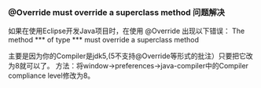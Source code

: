 ### @Override must override a superclass method 问题解决

 如果在使用Eclipse开发Java项目时，在使用 @Override 出现以下错误：
The method *** of type *** must override a superclass method

主要是因为你的Compiler是jdk5,(5不支持@Override等形式的批注）只要把它改为8就可以了。
方法：将window->preferences->java-compiler中的Compiler compliance level修改为8。 